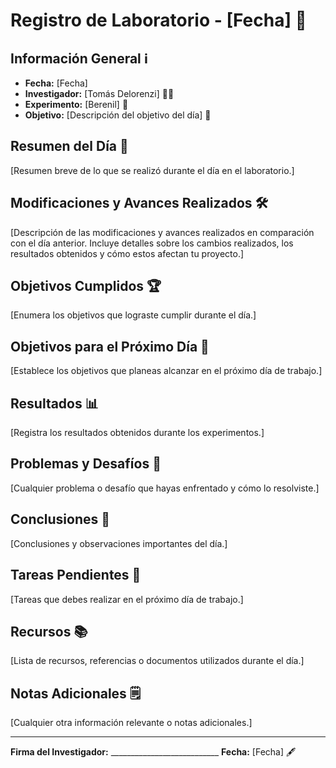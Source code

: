 # Registro de Laboratorio - [Fecha] 📆

## Información General ℹ️
- **Fecha:** [Fecha]
- **Investigador:** [Tomás Delorenzi] 👨‍🔬
- **Experimento:** [Berenil] 🧪
- **Objetivo:** [Descripción del objetivo del día] 🎯

## Resumen del Día 📝
[Resumen breve de lo que se realizó durante el día en el laboratorio.]

## Modificaciones y Avances Realizados 🛠️
[Descripción de las modificaciones y avances realizados en comparación con el día anterior. Incluye detalles sobre los cambios realizados, los resultados obtenidos y cómo estos afectan tu proyecto.]

## Objetivos Cumplidos 🏆
[Enumera los objetivos que lograste cumplir durante el día.]

## Objetivos para el Próximo Día 🎯
[Establece los objetivos que planeas alcanzar en el próximo día de trabajo.]

## Resultados 📊
[Registra los resultados obtenidos durante los experimentos.]

## Problemas y Desafíos 🚧
[Cualquier problema o desafío que hayas enfrentado y cómo lo resolviste.]

## Conclusiones 🧾
[Conclusiones y observaciones importantes del día.]

## Tareas Pendientes 📌
[Tareas que debes realizar en el próximo día de trabajo.]

## Recursos 📚
[Lista de recursos, referencias o documentos utilizados durante el día.]

## Notas Adicionales 🗒️
[Cualquier otra información relevante o notas adicionales.]

---

**Firma del Investigador:** ___________________________   **Fecha:** [Fecha] 🖋️
